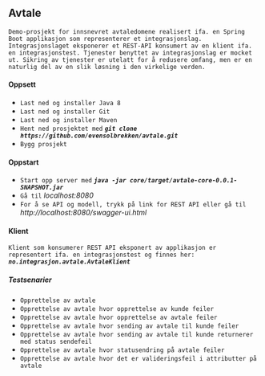 ## Avtale
`Demo-prosjekt for innsnevret avtaledomene realisert ifa. en Spring Boot applikasjon som representerer et integrasjonslag. 
Integrasjonslaget eksponerer et REST-API konsumert av en klient ifa. en integrasjonstest. Tjenester benyttet av integrasjonslag
er mocket ut. Sikring av tjenester er utelatt for å redusere omfang, men er en naturlig del av en slik løsning i den virkelige
verden.`

#### Oppsett
* `Last ned og installer Java 8`
* `Last ned og installer Git`
* `Last ned og installer Maven`
* `Hent ned prosjektet med` **_`git clone https://github.com/evensolbrekken/avtale.git`_**
* `Bygg prosjekt`

#### Oppstart
* `Start opp server med` **_`java -jar core/target/avtale-core-0.0.1-SNAPSHOT.jar`_**
* `Gå til` _localhost:8080_
* `For å se API og modell, trykk på link for REST API eller gå til` _http://localhost:8080/swagger-ui.html_

#### Klient
`Klient som konsumerer REST API eksponert av applikasjon er representert ifa. en integrasjonstest og finnes her:`
**_`no.integrasjon.avtale.AvtaleKlient`_**

##### Testsenarier
* `Opprettelse av avtale`
* `Opprettelse av avtale hvor opprettelse av kunde feiler`
* `Opprettelse av avtale hvor opprettelse av avtale feiler`
* `Opprettelse av avtale hvor sending av avtale til kunde feiler`
* `Opprettelse av avtale hvor sending av avtale til kunde returnerer med status sendefeil`
* `Opprettelse av avtale hvor statusendring på avtale feiler`
* `Opprettelse av avtale hvor det er valideringsfeil i attributter på avtale`